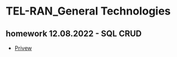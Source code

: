# TEL-RAN_General Technologies

## homework 12.08.2022 - SQL CRUD

- [Privew](https://sl101.github.io/TEL-RAN_GT/homeworks/12.08.2022/)
